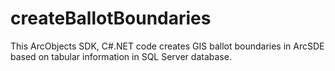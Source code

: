 # createBallotBoundaries
This ArcObjects SDK, C#.NET code creates GIS ballot boundaries in ArcSDE based on tabular information in SQL Server database.  
